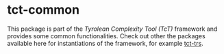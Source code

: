 tct-common
==========

This package is part of the _Tyrolean Complexity Tool (TcT)_ framework and
provides some common functionalities. Check out other the packages available here
for instantiations of the framework, for example
[tct-trs](https://github.com/ComputationWithBoundedResources/tct-trs).

